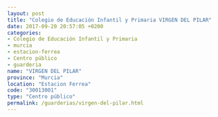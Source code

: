 ```yaml
---
layout: post
title: "Colegio de Educación Infantil y Primaria VIRGEN DEL PILAR"
date: 2017-09-20 20:57:05 +0200
categories:
- Colegio de Educación Infantil y Primaria
- murcia
- estacion-ferrea
- Centro público
- guarderia
name: "VIRGEN DEL PILAR"
province: "Murcia"
location: "Estacion Ferrea"
code: "30013001"
type: "Centro público"
permalink: /guarderias/virgen-del-pilar.html
---
```

